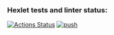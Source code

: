 ### Hexlet tests and linter status:
[![Actions Status](https://github.com/tomirisarman/devops-for-programmers-project-74/actions/workflows/hexlet-check.yml/badge.svg)](https://github.com/tomirisarman/devops-for-programmers-project-74/actions)
[![push](https://github.com/tomirisarman/devops-for-programmers-project-74/actions/workflows/push.yml/badge.svg)](https://github.com/tomirisarman/devops-for-programmers-project-74/actions/workflows/push.yml)
